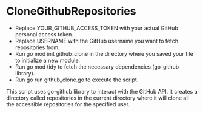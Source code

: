 # CloneGithubRepositories
* Replace YOUR_GITHUB_ACCESS_TOKEN with your actual GitHub personal access token.
* Replace USERNAME with the GitHub username you want to fetch repositories from.
* Run go mod init github_clone in the directory where you saved your file to initialize a new module.
* Run go mod tidy to fetch the necessary dependencies (go-github library).
* Run go run github_clone.go to execute the script.

This script uses go-github library to interact with the GitHub API. It creates a directory called repositories in the current directory where it will clone all the accessible repositories for the specified user.
